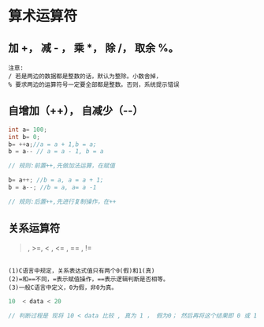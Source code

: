 # 算术运算符

## 加 +， 减 - ， 乘 \*， 除 /， 取余 %。

```text
注意:
/ 若是两边的数据都是整数的话，默认为整除。小数舍掉，
% 要求两边的运算符号一定要全部都是整数。否则，系统提示错误

```

## 自增加（++）， 自减少（--）

```c
int a= 100;
int b= 0;
b= ++a;//a = a + 1,b = a;
b = a-- // a = a - 1, b = a

// 规则:前置++,先做加法运算，在赋值

b= a++; //b = a, a = a + 1;
b = a--; //b = a, a= a -1

// 规则:后置++,先进行复制操作，在++

```

## 关系运算符

> , >=, < , <= , == , !=

```text

(1)C语言中规定，关系表达式值只有两个0(假)和1(真)
(2)=和==不同，=表示赋值操作，==表示逻辑判断是否相等。
(3)一般C语言中定义，0为假，非0为真。
```

```c
10  < data < 20

// 判断过程是 现将 10 < data 比较 , 真为 1 ， 假为0； 然后再将这个结果即 0 或 1 和 20 比较。
```
